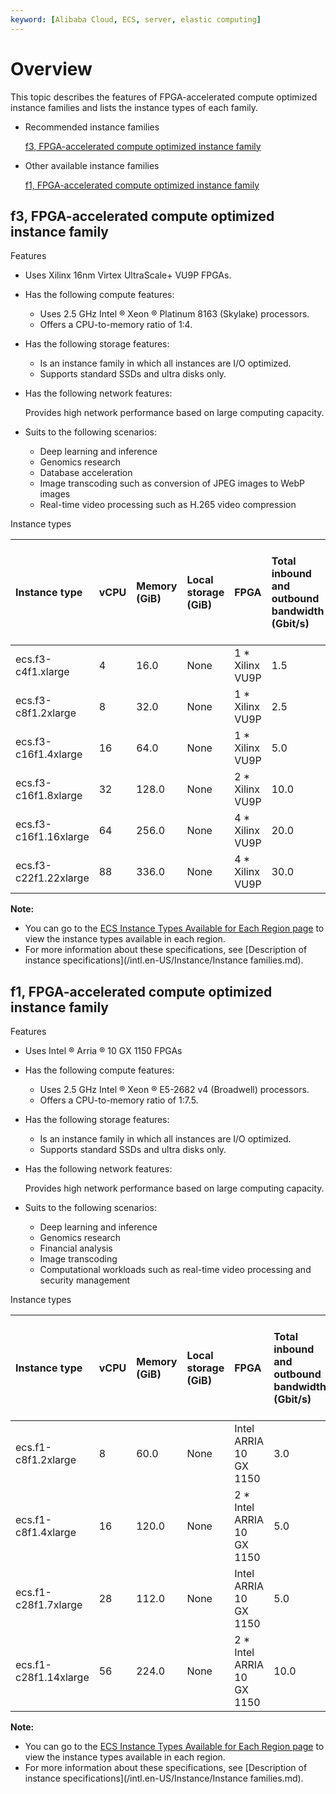 ```yaml
---
keyword: [Alibaba Cloud, ECS, server, elastic computing]
---
```


# Overview

This topic describes the features of FPGA-accelerated compute optimized instance families and lists the instance types of each family.

-   Recommended instance families

    [f3, FPGA-accelerated compute optimized instance family](#section_9xy_ea1_wz9)

-   Other available instance families

    [f1, FPGA-accelerated compute optimized instance family](#section_3f4_xet_8t8)


## f3, FPGA-accelerated compute optimized instance family

Features

-   Uses Xilinx 16nm Virtex UltraScale+ VU9P FPGAs.
-   Has the following compute features:
    -   Uses 2.5 GHz Intel ® Xeon ® Platinum 8163 \(Skylake\) processors.
    -   Offers a CPU-to-memory ratio of 1:4.
-   Has the following storage features:
    -   Is an instance family in which all instances are I/O optimized.
    -   Supports standard SSDs and ultra disks only.
-   Has the following network features:

    Provides high network performance based on large computing capacity.

-   Suits to the following scenarios:
    -   Deep learning and inference
    -   Genomics research
    -   Database acceleration
    -   Image transcoding such as conversion of JPEG images to WebP images
    -   Real-time video processing such as H.265 video compression

Instance types

|Instance type|vCPU|Memory \(GiB\)|Local storage \(GiB\)|FPGA|Total inbound and outbound bandwidth \(Gbit/s\)|Total inbound and outbound packet forwarding rate \(Kpps\)|IPv6 support|NIC queues|ENIs \(including one primary ENI\)|Private IP addresses per ENI|
|:------------|:---|:-------------|:--------------------|:---|:----------------------------------------------|:---------------------------------------------------------|:-----------|:---------|:---------------------------------|----------------------------|
|ecs.f3-c4f1.xlarge|4|16.0|None|1 \* Xilinx VU9P|1.5|300|No|2|3|10|
|ecs.f3-c8f1.2xlarge|8|32.0|None|1 \* Xilinx VU9P|2.5|500|No|4|4|10|
|ecs.f3-c16f1.4xlarge|16|64.0|None|1 \* Xilinx VU9P|5.0|1,000|No|4|8|20|
|ecs.f3-c16f1.8xlarge|32|128.0|None|2 \* Xilinx VU9P|10.0|2,000|No|8|8|20|
|ecs.f3-c16f1.16xlarge|64|256.0|None|4 \* Xilinx VU9P|20.0|2,500|No|16|8|20|
|ecs.f3-c22f1.22xlarge|88|336.0|None|4 \* Xilinx VU9P|30.0|4,500|No|16|8|20|

**Note:**

-   You can go to the [ECS Instance Types Available for Each Region page](https://ecs-buy.aliyun.com/instanceTypes/#/instanceTypeByRegion) to view the instance types available in each region.
-   For more information about these specifications, see [Description of instance specifications](/intl.en-US/Instance/Instance families.md).

## f1, FPGA-accelerated compute optimized instance family

Features

-   Uses Intel ® Arria ® 10 GX 1150 FPGAs
-   Has the following compute features:
    -   Uses 2.5 GHz Intel ® Xeon ® E5-2682 v4 \(Broadwell\) processors.
    -   Offers a CPU-to-memory ratio of 1:7.5.
-   Has the following storage features:
    -   Is an instance family in which all instances are I/O optimized.
    -   Supports standard SSDs and ultra disks only.
-   Has the following network features:

    Provides high network performance based on large computing capacity.

-   Suits to the following scenarios:
    -   Deep learning and inference
    -   Genomics research
    -   Financial analysis
    -   Image transcoding
    -   Computational workloads such as real-time video processing and security management

Instance types

|Instance type|vCPU|Memory \(GiB\)|Local storage \(GiB\)|FPGA|Total inbound and outbound bandwidth \(Gbit/s\)|Total inbound and outbound packet forwarding rate \(Kpps\)|IPv6 support|NIC queues|ENIs \(including one primary ENI\)|Private IP addresses per ENI|
|:------------|:---|:-------------|:--------------------|:---|:----------------------------------------------|:---------------------------------------------------------|:-----------|:---------|:---------------------------------|----------------------------|
|ecs.f1-c8f1.2xlarge|8|60.0|None|Intel ARRIA 10 GX 1150|3.0|400|Yes|4|4|10|
|ecs.f1-c8f1.4xlarge|16|120.0|None|2 \* Intel ARRIA 10 GX 1150|5.0|1,000|Yes|4|8|20|
|ecs.f1-c28f1.7xlarge|28|112.0|None|Intel ARRIA 10 GX 1150|5.0|2,000|Yes|8|8|20|
|ecs.f1-c28f1.14xlarge|56|224.0|None|2 \* Intel ARRIA 10 GX 1150|10.0|2,000|Yes|14|8|20|

**Note:**

-   You can go to the [ECS Instance Types Available for Each Region page](https://ecs-buy.aliyun.com/instanceTypes/#/instanceTypeByRegion) to view the instance types available in each region.
-   For more information about these specifications, see [Description of instance specifications](/intl.en-US/Instance/Instance families.md).

